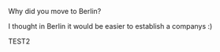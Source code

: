Why did you move to Berlin?

I thought in Berlin it would be easier to establish a companys :)


TEST2
